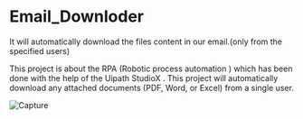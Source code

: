 # Email_Downloder
It will  automatically download the files content in our email.(only from the specified users) 

This project is about the RPA (Robotic process automation ) which has been done with the help of the Uipath StudioX . This project will automatically download any attached documents (PDF, Word, or Excel) from a single user. 

![Capture](https://user-images.githubusercontent.com/108457802/178482118-5b5d0a54-6333-4c5f-af11-46c412d28f52.JPG)


<p>
